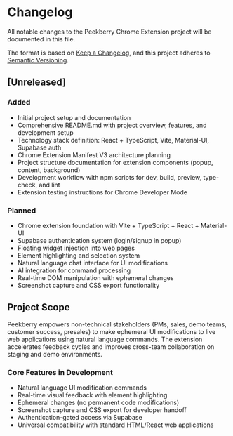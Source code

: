 # Changelog

All notable changes to the Peekberry Chrome Extension project will be documented in this file.

The format is based on [Keep a Changelog](https://keepachangelog.com/en/1.0.0/),
and this project adheres to [Semantic Versioning](https://semver.org/spec/v2.0.0.html).

## [Unreleased]

### Added

- Initial project setup and documentation
- Comprehensive README.md with project overview, features, and development setup
- Technology stack definition: React + TypeScript, Vite, Material-UI, Supabase auth
- Chrome Extension Manifest V3 architecture planning
- Project structure documentation for extension components (popup, content, background)
- Development workflow with npm scripts for dev, build, preview, type-check, and lint
- Extension testing instructions for Chrome Developer Mode

### Planned

- Chrome extension foundation with Vite + TypeScript + React + Material-UI
- Supabase authentication system (login/signup in popup)
- Floating widget injection into web pages
- Element highlighting and selection system
- Natural language chat interface for UI modifications
- AI integration for command processing
- Real-time DOM manipulation with ephemeral changes
- Screenshot capture and CSS export functionality

## Project Scope

Peekberry empowers non-technical stakeholders (PMs, sales, demo teams, customer success, presales) to make ephemeral UI modifications to live web applications using natural language commands. The extension accelerates feedback cycles and improves cross-team collaboration on staging and demo environments.

### Core Features in Development

- Natural language UI modification commands
- Real-time visual feedback with element highlighting
- Ephemeral changes (no permanent code modifications)
- Screenshot capture and CSS export for developer handoff
- Authentication-gated access via Supabase
- Universal compatibility with standard HTML/React web applications
